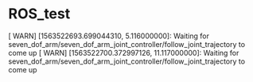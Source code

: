 # ROS_test




[ WARN] [1563522693.699044310, 5.116000000]: Waiting for seven_dof_arm/seven_dof_arm_joint_controller/follow_joint_trajectory to come up
[ WARN] [1563522700.372997126, 11.117000000]: Waiting for seven_dof_arm/seven_dof_arm_joint_controller/follow_joint_trajectory to come up
